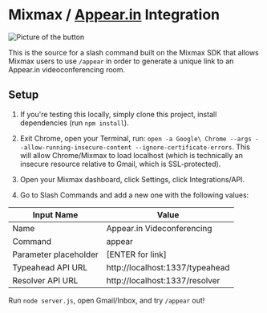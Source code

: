 # Mixmax / [Appear.in](http://appear.in) Integration 

![Picture of the button](http://i.imgur.com/IHyejP8.png)

This is the source for a slash command built on the Mixmax SDK that allows Mixmax users to use `/appear` in order to generate a unique link to an Appear.in videoconferencing room.

## Setup

1. If you're testing this locally, simply clone this project, install dependencies (run `npm install`).

2. Exit Chrome, open your Terminal, run: `open -a Google\ Chrome --args --allow-running-insecure-content --ignore-certificate-errors`. This will allow Chrome/Mixmax to load localhost (which is technically an insecure resource relative to Gmail, which is SSL-protected).

3. Open your Mixmax dashboard, click Settings, click Integrations/API.

4. Go to Slash Commands and add a new one with the following values:

| Input Name | Value |
| ---------- | ----- |
| Name | Appear.in Videconferencing |
| Command | appear |
| Parameter placeholder | [ENTER for link] |
| Typeahead API URL | http://localhost:1337/typeahead |
| Resolver API URL | http://localhost:1337/resolver |


Run `node server.js`, open Gmail/Inbox, and try `/appear` out!